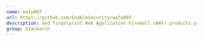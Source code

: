 ```yaml
---
name: wafw00f
url: https://github.com/EnableSecurity/wafw00f
description: and fingerprint Web Application Firewall (WAF) products protecting a website. URL : https://github.com/EnableSecurity/wafw00f Groups : blackarch blackarch-scanner blackarch-webapp
group: blackarch
---
```


